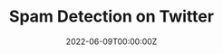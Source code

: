 ---
title: Spam Detection on Twitter
summary: " "
tags:

date: "2022-06-09T00:00:00Z"

# Optional external URL for project (replaces project detail page).
external_link: ""

image:
  # caption: Photo by rawpixel on Unsplash
  # focal_point: Smart

# links:
# - icon: twitter
#   icon_pack: fab
#   name: Follow
#   url: https://twitter.com/georgecushen
url_pdf: "https://rdcu.be/cPly3"
url_code: "https://github.com/GU-DataLab/context-spam"
url_dataset: "https://portals.mdi.georgetown.edu/public/spam"
url_slides: ""
url_video: ""

# Slides (optional).
#   Associate this project with Markdown slides.
#   Simply enter your slide deck's filename without extension.
#   E.g. `slides = "example-slides"` references `content/slides/example-slides.md`.
#   Otherwise, set `slides = ""`.
slides: ""
---
